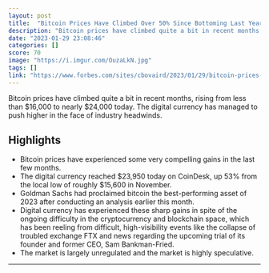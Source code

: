 ```yaml
---
layout: post
title:  "Bitcoin Prices Have Climbed Over 50% Since Bottoming Last Year"
description: "Bitcoin prices have climbed quite a bit in recent months, rising from less than $16,000 to nearly $24,000 today. The digital currency has managed to push higher in the face of industry headwinds."
date: "2023-01-29 23:08:46"
categories: []
score: 70
image: "https://i.imgur.com/OuzaLkN.jpg"
tags: []
link: "https://www.forbes.com/sites/cbovaird/2023/01/29/bitcoin-prices-have-climbed-over-50-since-bottoming-last-year/?sh=69d22943f0ac"
---
```


Bitcoin prices have climbed quite a bit in recent months, rising from less than $16,000 to nearly $24,000 today. The digital currency has managed to push higher in the face of industry headwinds.

## Highlights

- Bitcoin prices have experienced some very compelling gains in the last few months.
- The digital currency reached $23,950 today on CoinDesk, up 53% from the local low of roughly $15,600 in November.
- Goldman Sachs had proclaimed bitcoin the best-performing asset of 2023 after conducting an analysis earlier this month.
- Digital currency has experienced these sharp gains in spite of the ongoing difficulty in the cryptocurrency and blockchain space, which has been reeling from difficult, high-visibility events like the collapse of troubled exchange FTX and news regarding the upcoming trial of its founder and former CEO, Sam Bankman-Fried.
- The market is largely unregulated and the market is highly speculative.

---
